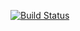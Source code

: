 [![Build Status](https://app.travis-ci.com/Moheane/bootcamp_terminal_tests.svg?branch=master)](https://app.travis-ci.com/Moheane/bootcamp_terminal_tests)